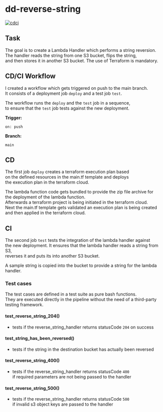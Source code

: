 # dd-reverse-string

[![cdci](https://github.com/Balou9/dd-reverse-string/workflows/cdci/badge.svg)](https://github.com/Balou9/dd-reverse-string/actions)

## Task

The goal is to create a Lambda Handler which performs a string reversion.  
The handler reads the string from one S3 bucket, flips the string,  
and then stores it in another S3 bucket.
The use of Terraform is mandatory.

## CD/CI Workflow

I created a workflow which gets triggered on push to the main branch.  
It consists of a deployment job `deploy` and a test job `test`.   

The workflow runs the `deploy` and the `test` job in a sequence,  
to ensure that the `test` job tests against the new deployment.

**Trigger:**

```
on: push
```
**Branch:**

```
main
```

## CD

The first job `deploy` creates a terraform execution plan based  
on the defined resources in the main.tf template and deploys   
the execution plan in the terraform cloud.

The lambda function code gets bundled to provide the zip file archive for the deployment of the lambda function.  
Afterwards a terraform project is being initiated in the terraform cloud.   
Next the main.tf template gets validated an execution plan is being created    
and then applied in the terraform cloud.

## CI

The second job `test` tests the integration of the lambda handler against   
the new deployment. It ensures that the lambda handler reads a string from S3,   
reverses it and puts its into another S3 bucket.   

A sample string is copied into the bucket to provide a string for the lambda handler.

### Test cases

The test cases are defined in a test suite as pure bash functions.  
They are executed directly in the pipeline without the need of a third-party testing framework.

#### test_reverse_string_204()

- tests if the reverse_string_handler returns statusCode `204` on success

#### test_string_has_been_reversed()

- tests if the string in the destination bucket has actually been reversed

#### test_reverse_string_400()

- tests if the reverse_string_handler returns statusCode `400`  
if required parameters are not being passed to the handler

#### test_reverse_string_500()

- tests if the reverse_string_handler returns statusCode `500`  
if invalid s3 object keys are passed to the handler

